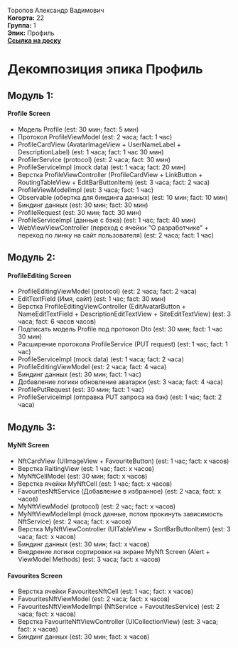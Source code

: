 Торопов Александр Вадимович\
<b>Когорта:</b> 22\
<b>Группа:</b> 1\
<b>Эпик:</b> Профиль\
<b>[Ссылка на доску](https://github.com/users/id-kuznetsov/projects/2/views/5)</b>

# Декомпозиция эпика Профиль

## Модуль 1:
#### Profile Screen
- Модель Profile (est: 30 мин; fact: 5 мин)
- Протокол ProfileViewModel (est: 2 часа; fact: 1 час)
- ProfileCardView (AvatarImageView + UserNameLabel + DescriptionLabel) (est: 1 часа; fact: 1 час 30 мин)
- ProfilerService (protocol) (est: 2 часа; fact: 30 мин)
- ProfileServiceImpl (mock data) (est: 1 часа; fact: 20 мин)
- Верстка ProfileViewController (ProfileCardView + LinkButton + RoutingTableView + EditBarButtonItem) (est: 3 часа; fact: 2 часа)
- ProfileViewModelImpl (est: 3 часа; fact: 1 час)
- Observable<T> (обертка для биндинга данных) (est: 10 мин; fact: 10 мин)
- Биндинг данных (est: 30 мин; fact: 30 мин)
- ProfileRequest (est: 30 мин; fact: 30 мин)
- ProfileServiceImpl (данные с бэка) (est: 1 час; fact: 40 мин)
- WebViewViewController (переход с ячейки "О разработчике" + переход по линку на сайт пользователя) (est: 2 часа; fact: 1 час)

## Модуль 2:
#### ProfileEditing Screen
- ProfileEditingViewModel (protocol) (est: 2 часа; fact: 2 часа)
- EditTextField (Имя, сайт) (est: 1 час; fact: 30 мин)
- Верстка ProfileEditingViewController (EditAvatarButton + NameEditTextField + DescriptionEditTextView + SiteEditTextView) (est: 3 часа; fact: 6 часов часов)
- Подписать модель Profile под протокол Dto (est: 30 мин; fact: 1 час 30 мин)
- Расширение протокола ProfileService (PUT request) (est: 1 час; fact: 1 час)
- ProfileServiceImpl (mock data) (est: 1 часа; fact: 2 часа)
- ProfileEditingViewModel (est: 2 часа; fact: 4 часа)
- Биндинг данных (est: 30 мин; fact: 1 час)
- Добавление логики обновление аватарки (est: 3 часа; fact: 4 часа)
- ProfilePutRequest (est: 30 мин; fact: 1 час)
- ProfileServiceImpl (отправка PUT запроса на бэк) (est: 1 час; fact: 2 часа)

## Модуль 3:
#### MyNft Screen
- NftCardView (UIImageView + FavouriteButton) (est: 1 час; fact: x часов)
- Верстка RaitingView (est: 1 час; fact: x часов)
- MyNftCellModel (est: 30 мин; fact: x часов)
- Верстка ячейки MyNftCell (est: 1 час; fact: x часов)
- FavouritesNftService (Добавление в избранное) (est: 2 часа; fact: x часов)
- MyNftViewModel (protocol) (est: 2 час; fact: x часов)
- MyNftViewModelImpl (mock данные, потом прокинуть зависимость NftService) (est: 2 часа; fact: x часов)
- Верстка MyNftViewController (UITableView + SortBarButtonItem) (est: 3 часа; fact: x часов)
- Биндинг данных (est: 30 мин; fact: x часов)
- Внедрение логики сортировки на экране MyNft Screen (Alert + ViewModel Methods) (est: 3 часа; fact: x часов)

#### Favourites Screen
- Верстка ячейки FavouritesNftCell (est: 1 час; fact: x часов)
- FavouritesNftViewModel (est: 2 часа; fact: x часов)
- FavouritesNftViewModelImpl (NftService + FavoutitesService) (est: 2 часа; fact: x часов)
- Верстка FavouriteNftViewController (UICollectionView) (est: 3 часа; fact: x часов)
- Биндинг данных (est: 30 мин; fact: x часов)



